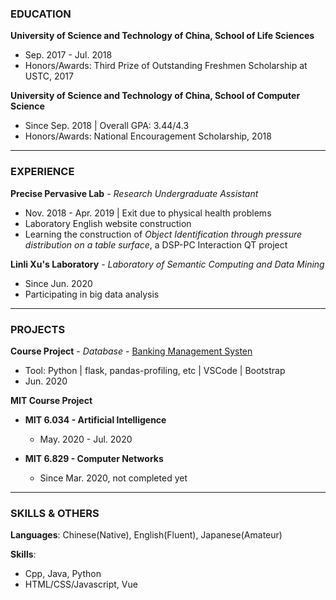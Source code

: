 ### EDUCATION

**University of Science and Technology of China, School of Life Sciences**

- Sep. 2017 - Jul. 2018
- Honors/Awards: Third Prize of Outstanding Freshmen Scholarship at USTC, 2017

**University of Science and Technology of China, School of Computer Science**

- Since Sep. 2018 \| Overall GPA: 3.44/4.3
- Honors/Awards: National Encouragement Scholarship, 2018

***

### EXPERIENCE

**Precise Pervasive Lab** - *Research Undergraduate Assistant*

- Nov. 2018 - Apr. 2019 \| Exit due to physical health problems
- Laboratory English website construction
- Learning the construction of *Object Identification through pressure distribution on a table surface*, a DSP-PC Interaction QT project

**Linli Xu's Laboratory** - *Laboratory of Semantic Computing and Data Mining*

- Since Jun. 2020
- Participating in big data analysis

***

### PROJECTS

**Course Project** - *Database* - <a href="https://github.com/zpf0117b/BankingManagementSystem">Banking Management Systen</a>

- Tool: Python \| flask, pandas-profiling, etc \| VSCode \| Bootstrap 
- Jun. 2020

**MIT Course Project**

- **MIT 6.034 - Artificial Intelligence**

  - May. 2020 - Jul. 2020

- **MIT 6.829 - Computer Networks**

  - Since Mar. 2020, not completed yet

***

### SKILLS & OTHERS

**Languages**: Chinese(Native), English(Fluent), Japanese(Amateur)

**Skills**: 

- Cpp, Java, Python
- HTML/CSS/Javascript, Vue
